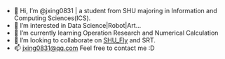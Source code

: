- 👋 Hi, I’m @jxing0831 | a student from SHU majoring in Information and Computing Sciences(ICS).
- 👀 I’m interested in Data Science|Robot|Art...
- 🌱 I’m currently learning Operation Research and Numerical Calculation
- 💞️ I’m looking to collaborate on [SHU_Fly](https://github.com/shuosc/fly) and SRT.
- 📫 jxing0831@qq.com
Feel free to contact me :D

